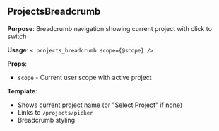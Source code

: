 ## ProjectsBreadcrumb
**Purpose**: Breadcrumb navigation showing current project with click to switch

**Usage**: `<.projects_breadcrumb scope={@scope} />`

**Props**:
- `scope` - Current user scope with active project

**Template**:
- Shows current project name (or "Select Project" if none)
- Links to `/projects/picker`
- Breadcrumb styling